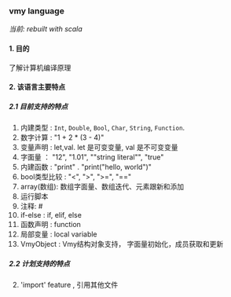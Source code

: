 ### vmy language

*当前: rebuilt with scala*

#### 1. 目的

了解计算机编译原理

#### 2. 该语言主要特点

##### 2.1 目前支持的特点

1. 内建类型 : `Int`, `Double`, `Bool`, `Char`, `String`, `Function`.
2. 数字计算 : "1 + 2 * (3 - 4)"
3. 变量声明 : let,val. let 是可变变量, val 是不可变变量
4. 字面量 ： "12", "1.01", ""string literal"", "true" 
5. 内建函数 : "print" . "print("hello, world")"
6. bool类型比较 : "<", ">", ">=", "=="
7. array(数组): 数组字面量、数组迭代、元素跟新和添加
8. 运行脚本
9. 注释: #
10. if-else : if, elif, else
11. 函数声明 : function
12. 局部变量 : local variable
13. VmyObject : Vmy结构对象支持， 字面量初始化，成员获取和更新

##### 2.2 计划支持的特点
2. 'import' feature , 引用其他文件

